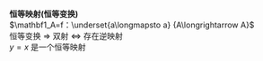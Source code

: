 **恒等映射(恒等变换)**  
 $\mathbf1_A=f：\underset{a\longmapsto a}  
{A\longrightarrow A}$  
恒等变换 $\Rightarrow$ 双射 $\Leftrightarrow$ 存在逆映射  
 $y=x$ 是一个恒等映射  
